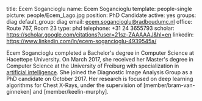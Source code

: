 title: Ecem Sogancioglu
name: Ecem Sogancioglu
template: people-single
picture: people/Ecem_Lago.jpg
position: PhD Candidate
active: yes
groups: diag
default_group: diag
email: ecem.sogancioglu@radboudumc.nl
office: Route 767, Room 23
type: phd
telephone: +31 24 3655793
scholar: https://scholar.google.com/citations?user=21sz-ZAAAAAJ&hl=en
linkedin: https://www.linkedin.com/in/ecem-sogancioglu-4939545a/

Ecem Sogancioglu completed a Bachelor's degree in Computer Science at Hacettepe University. On March 2017, she received her Master's degree in Computer Science at the University of Freiburg with specialization in [artificial intelligence](https://www.tf.uni-freiburg.de/en/study-programs/computer-science/m-sc-computer-science). She joined the Diagnostic Image Analysis Group as a PhD candidate on October 2017. Her research is focused on deep learning algorithms for Chest X-Rays, under the supervision of [member/bram-van-ginneken] and [member/keelin-murphy].
